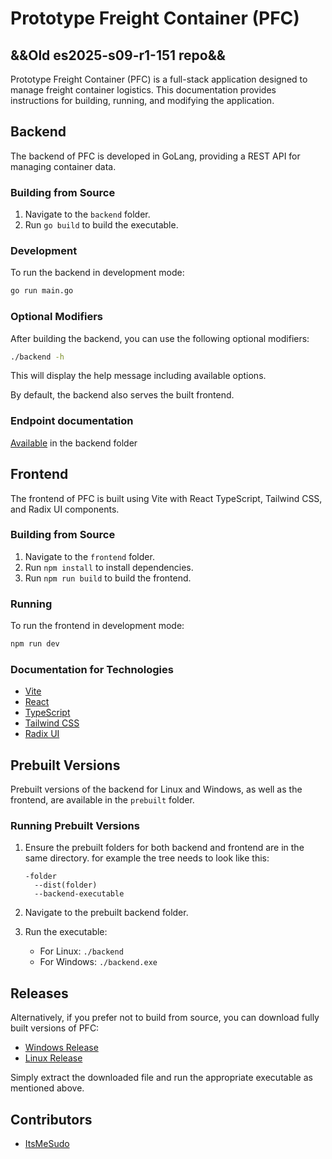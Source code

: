 # Prototype Freight Container (PFC)
## &&Old es2025-s09-r1-151 repo&&

Prototype Freight Container (PFC) is a full-stack application designed to manage freight container logistics. This documentation provides instructions for building, running, and modifying the application. 

## Backend

The backend of PFC is developed in GoLang, providing a REST API for managing container data. 

### Building from Source

1. Navigate to the `backend` folder.
2. Run `go build` to build the executable.

### Development

To run the backend in development mode:

```bash
go run main.go
```

### Optional Modifiers

After building the backend, you can use the following optional modifiers:

```bash
./backend -h
```

This will display the help message including available options.

By default, the backend also serves the built frontend.

### Endpoint documentation
[Available](https://github.com/ItsMeSudo/Prototype-Freight-Container-Management/blob/main/backend/README.md) in the backend folder

## Frontend

The frontend of PFC is built using Vite with React TypeScript, Tailwind CSS, and Radix UI components.

### Building from Source

1. Navigate to the `frontend` folder.
2. Run `npm install` to install dependencies.
3. Run `npm run build` to build the frontend.

### Running

To run the frontend in development mode:

```bash
npm run dev
```

### Documentation for Technologies

- [Vite](https://vitejs.dev/)
- [React](https://reactjs.org/docs/getting-started.html)
- [TypeScript](https://www.typescriptlang.org/docs/)
- [Tailwind CSS](https://tailwindcss.com/docs)
- [Radix UI](https://www.radix-ui.com/)

## Prebuilt Versions

Prebuilt versions of the backend for Linux and Windows, as well as the frontend, are available in the `prebuilt` folder.

### Running Prebuilt Versions

1. Ensure the prebuilt folders for both backend and frontend are in the same directory.
   for example the tree needs to look like this:
    ```
    -folder
      --dist(folder)
      --backend-executable
    ```
3. Navigate to the prebuilt backend folder.
4. Run the executable:

   - For Linux: `./backend`
   - For Windows: `./backend.exe`

## Releases

Alternatively, if you prefer not to build from source, you can download fully built versions of PFC:

- [Windows Release](https://github.com/ItsMeSudo/Prototype-Freight-Container-Management/releases/download/v1.0.0/windows.rar)
- [Linux Release](https://github.com/Prototype-Freight-Container-Management/releases/download/v1.0.0/linux.rar)

Simply extract the downloaded file and run the appropriate executable as mentioned above.

## Contributors

- [ItsMeSudo](https://github.com/ItsMeSudo)

